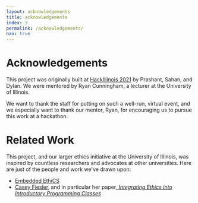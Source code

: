 ```yaml
---
layout: acknowledgements
title: acknowledgements
index: 3
permalink: /acknowledgements/
nav: true
---
```


# Acknowledgements

This project was originally built at [HackIllinois 2021](https://hackillinois.org/) by Prashant, Sahan, and Dylan. We
were mentored by Ryan Cunningham, a lecturer at the University of Illinois.

We want to thank the staff for putting on such a well-run, virtual event, and we
especially want to thank our mentor, Ryan, for encouraging us to
pursue this work at a hackathon.

# Related Work

This project, and our larger ethics initiative at the University of Illinois,
was inspired by countless researchers and advocates at other universities. Here
are just of the people and work we've drawn upon:

- [Embedded EthiCS](https://embeddedethics.seas.harvard.edu/)
- [Casey Fiesler](https://caseyfiesler.com/), and in particular her paper,[ _Integrating Ethics into Introductory Programming Classes_ ](https://cmci.colorado.edu/~cafi5706/SIGCSE2021_IntegratingEthics.pdf)
